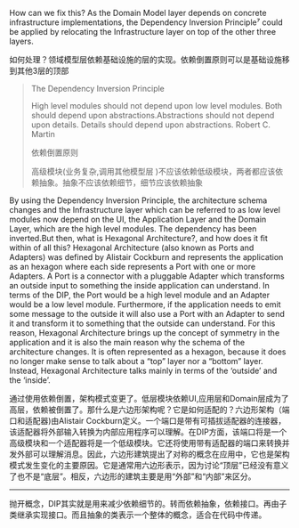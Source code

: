 How can we fix this? As the Domain Model layer depends on concrete infrastructure implementations, the Dependency Inversion Principle⁷ could be applied by relocating the Infrastructure layer on top of the other three layers.

如何处理？领域模型层依赖基础设施的层的实现。依赖倒置原则可以是基础设施移到其他3层的顶部

> The Dependency Inversion Principle
>
> High level modules should not depend upon low level modules. Both should depend upon abstractions.Abstractions should not depend upon details. Details should depend upon abstractions.  Robert C. Martin
>
> 依赖倒置原则
>
> 高级模块\(业务复杂,调用其他模型层 \)不应该依赖低级模块，两者都应该依赖抽象。抽象不应该依赖细节，细节应该依赖抽象

By using the Dependency Inversion Principle, the architecture schema changes and the Infrastructure layer which can be referred to as low level modules now depend on the UI, the Application Layer and the Domain Layer, which are the high level modules. The dependency has been inverted.But then, what is Hexagonal Architecture?, and how does it fit within of all this? Hexagonal Architecture \(also known as Ports and Adapters\) was defined by Alistair Cockburn and represents the application as an hexagon where each side represents a Port with one or more Adapters. A Port is a connector with a pluggable Adapter which transforms an outside input to something the inside application can understand. In terms of the DIP, the Port would be a high level module and an Adapter would be a low level module. Furthermore, if the application needs to emit some message to the outside it will also use a Port with an Adapter to send it and transform it to something that the outside can understand. For this reason, Hexagonal Architecture brings up the concept of symmetry in the application and it is also the main reason why the schema of the architecture changes. It is often represented as a hexagon, because it does no longer make sense to talk about a “top” layer nor a “bottom” layer. Instead, Hexagonal Architecture talks mainly in terms of the ‘outside’ and the ‘inside’.

通过使用依赖倒置，架构模式变更了。低层模块依赖UI,应用层和Domain层成为了高层，依赖被倒置了。那什么是六边形架构呢？它是如何适配的？六边形架构（端口和适配器\)由Alistair Cockburn定义。一个端口是带有可插拔适配器的连接器，该适配器将外部输入转换为内部应用程序可以理解。在DIP方面，该端口将是一个高级模块和一个适配器将是一个低级模块。它还将使用带有适配器的端口来转换并发外部可以理解消息。因此，六边形建筑提出了对称的概念在应用中，它也是架构模式发生变化的主要原因。它是通常用六边形表示，因为讨论“顶层”已经没有意义了也不是“底层”。相反，六边形的建筑主要是用“外部”和“内部”来区分。

---

抛开概念，DIP其实就是用来减少依赖细节的。转而依赖抽象，依赖接口。再由子类继承实现接口。而且抽象的类表示一个整体的概念，适合在代码中传递。

